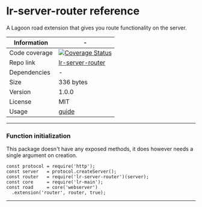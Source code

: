 # lr-server-router reference

A Lagoon road extension that gives you route functionality on the server.

| Information | - |
| ----------- | - |
| Code coverage | [![Coverage Status](https://coveralls.io/repos/github/lagoon-road/lr-server-router/badge.svg?branch=master)](https://coveralls.io/github/lagoon-road/lr-server-router?branch=master) |
| Repo link | [lr-server-router](https://github.com/lagoon-road/lr-server-router) |
| Dependencies | - |
| Size | 336 bytes |
| Version | 1.0.0 |
| License | MIT |
| Usage | [guide](https://lagoonroad.com/guide) |

---

### Function initialization
This package doesn't have any exposed methods, it does however needs a single argument on creation.
```
const protocol = require('http');
const server   = protocol.createServer();
const router   = require('lr-server-router')(server);
const core     = require('lr-main');
const road     = core('webserver')
  .extension('router', router, true);
```

---
